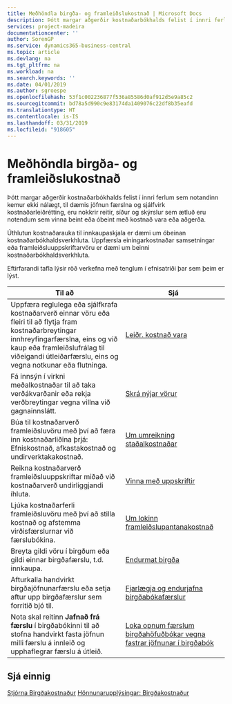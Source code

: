 ```yaml
---
title: Meðhöndla birgða- og framleiðslukostnað | Microsoft Docs
description: Þótt margar aðgerðir kostnaðarbókhalds felist í innri ferlum sem notandinn kemur ekki nálægt, til dæmis jöfnun færslna og sjálfvirk kostnaðarleiðrétting, eru nokkrir reitir, síður og skýrslur sem ætluð eru notendum sem vinna beint eða óbeint með kostnað vara eða aðgerða.
services: project-madeira
documentationcenter: ''
author: SorenGP
ms.service: dynamics365-business-central
ms.topic: article
ms.devlang: na
ms.tgt_pltfrm: na
ms.workload: na
ms.search.keywords: ''
ms.date: 04/01/2019
ms.author: sgroespe
ms.openlocfilehash: 53f1c002236877f536a85586d0af912d5e9a85c2
ms.sourcegitcommit: bd78a5d990c9e83174da1409076c22df8b35eafd
ms.translationtype: HT
ms.contentlocale: is-IS
ms.lasthandoff: 03/31/2019
ms.locfileid: "918605"
---
```

# <a name="handling-inventory-and-manufacturing-costs"></a>Meðhöndla birgða- og framleiðslukostnað
Þótt margar aðgerðir kostnaðarbókhalds felist í innri ferlum sem notandinn kemur ekki nálægt, til dæmis jöfnun færslna og sjálfvirk kostnaðarleiðrétting, eru nokkrir reitir, síður og skýrslur sem ætluð eru notendum sem vinna beint eða óbeint með kostnað vara eða aðgerða.  

 Úthlutun kostnaðarauka til innkaupaskjala er dæmi um óbeinan kostnaðarbókhaldsverkhluta. Uppfærsla einingarkostnaðar samsetningar eða framleiðsluuppskriftarvöru er dæmi um beinni kostnaðarbókhaldsverkhluta.  

 Eftirfarandi tafla lýsir röð verkefna með tenglum í efnisatriði þar sem þeim er lýst.   

|**Til að**|**Sjá**|  
|------------|-------------|  
|Uppfæra reglulega eða sjálfkrafa kostnaðarverð einnar vöru eða fleiri til að flytja fram kostnaðarbreytingar innhreyfingarfærslna, eins og við kaup eða framleiðslufrálag til viðeigandi útleiðarfærslu, eins og vegna notkunar eða flutninga.|[Leiðr. kostnað vara](inventory-how-adjust-item-costs.md)|  
|Fá innsýn í virkni meðalkostnaðar til að taka verðákvarðanir eða rekja verðbreytingar vegna villna við gagnainnslátt.|[Skrá nýjar vörur](inventory-how-register-new-items.md)|  
|Búa til kostnaðarverð framleiðsluvöru með því að færa inn kostnaðarliðina þrjá: Efniskostnað, afkastakostnað og undirverktakakostnað.|[Um umreikning staðalkostnaðar](finance-about-calculating-standard-cost.md)|  
|Reikna kostnaðarverð framleiðsluuppskriftar miðað við kostnaðarverð undirliggjandi íhluta.|[Vinna með uppskriftir](inventory-how-work-BOMs.md)|  
|Ljúka kostnaðarferli framleiðsluvöru með því að stilla kostnað og afstemma virðisfærslurnar við færslubókina.|[Um lokinn framleiðslupantanakostnað](finance-about-finished-production-order-costs.md)|  
|Breyta gildi vöru í birgðum eða gildi einnar birgðafærslu, t.d. innkaupa.|[Endurmat birgða](inventory-how-revalue-inventory.md)|
|Afturkalla handvirkt birgðajöfnunarfærslu eða setja aftur upp birgðafærslur sem forritið bjó til.|[Fjarlægja og endurjafna birgðabókafærslur](finance-how-to-remove-and-reapply-item-entries.md)|  
|Nota skal reitinn **Jafnað frá færslu** í birgðabókinni til að stofna handvirkt fasta jöfnun milli færslu á innleið og upphaflegrar færslu á útleið.|[Loka opnum færslum birgðahöfuðbókar vegna fastrar jöfnunar í birgðabók](finance-how-to-close-open-item-ledger-entries-resulting-from-fixed-application-in-the-item-journal.md)|  

## <a name="see-also"></a>Sjá einnig  
[Stjórna Birgðakostnaður](finance-manage-inventory-costs.md)
[Hönnunarupplýsingar: Birgðakostnaður](design-details-inventory-costing.md)
